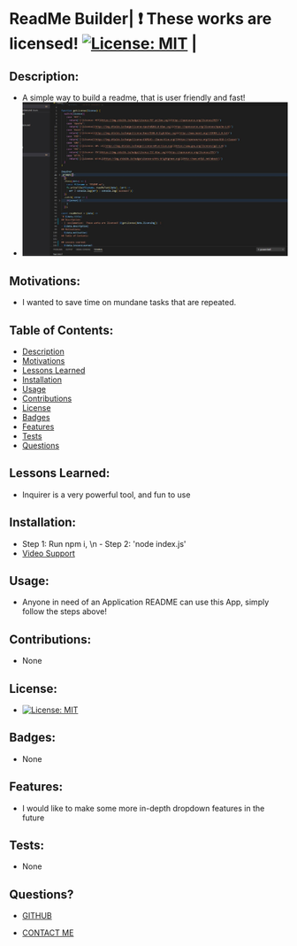 # ReadMe Builder| :exclamation:  These works are licensed! [![License: MIT](https://img.shields.io/badge/License-MIT-yellow.svg)](https://opensource.org/licenses/MIT)  |
## Description:
- A simple way to build a readme, that is user friendly and fast!
- ![Image of Yaktocat](./Assets/Images/CodeShot.JPG)
## Motivations:
- I wanted to save time on mundane tasks that are repeated.
## Table of Contents:
- [Description](#Description)
- [Motivations](#Motivations)
- [Lessons Learned](#Lessons-Learned)
- [Installation](#Installation)
- [Usage](#Usage)
- [Contributions](#Contributions)
- [License](#License)
- [Badges](#Badges)
- [Features](#Features)
- [Tests](#Tests)
- [Questions](#Questions)
## Lessons Learned:
- Inquirer is a very powerful tool, and fun to use
## Installation:
- Step 1: Run npm i, \n - Step 2: 'node index.js'
- [Video Support](https://drive.google.com/file/d/1KtTK93NbrRAysQ8mCmOLkiusGqnDZJDB/view)
## Usage:
 - Anyone in need of an Application README can use this App, simply follow the steps above!
## Contributions:
 - None
## License:
 - [![License: MIT](https://img.shields.io/badge/License-MIT-yellow.svg)](https://opensource.org/licenses/MIT)
## Badges:
 - None
## Features:
 - I would like to make some more in-depth dropdown features in the future
## Tests:
 - None
## Questions?
- [GITHUB](https://github.com/JoeDonMalone)
- <p><a href="mailto:Joe.d.malone@gmail.com">CONTACT ME</a></p>
